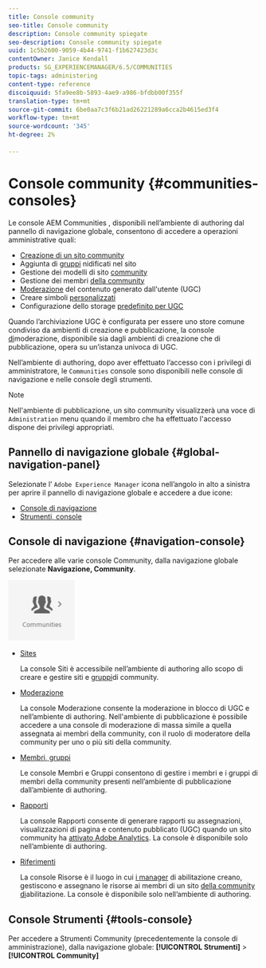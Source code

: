 ```yaml
---
title: Console community
seo-title: Console community
description: Console community spiegate
seo-description: Console community spiegate
uuid: 1c5b2600-9059-4b44-9741-f1b627423d3c
contentOwner: Janice Kendall
products: SG_EXPERIENCEMANAGER/6.5/COMMUNITIES
topic-tags: administering
content-type: reference
discoiquuid: 5fa9ee8b-5893-4ae9-a986-bfdbb00f355f
translation-type: tm+mt
source-git-commit: 6be0aa7c3f6b21ad26221289a6cca2b4615ed3f4
workflow-type: tm+mt
source-wordcount: '345'
ht-degree: 2%

---
```



# Console community {#communities-consoles}

Le console AEM Communities , disponibili nell’ambiente di authoring dal pannello di navigazione globale, consentono di accedere a operazioni amministrative quali:

* [Creazione di un sito community](sites-console.md)
* Aggiunta di [gruppi](groups.md) nidificati nel sito
* Gestione dei modelli di sito [community](sites.md)
* Gestione dei membri [della community](members.md)
* [Moderazione](moderate-ugc.md) del contenuto generato dall&#39;utente (UGC)
* Creare simboli [personalizzati](badges.md)
* Configurazione dello storage [predefinito per UGC](srp-config.md)

Quando l’archiviazione [](working-with-srp.md) UGC è configurata per essere uno store comune condiviso da ambienti di creazione e pubblicazione, la console [di](moderation.md)moderazione, disponibile sia dagli ambienti di creazione che di pubblicazione, opera su un’istanza univoca di UGC.

Nell’ambiente di authoring, dopo aver effettuato l’accesso con i privilegi di amministratore, le `Communities` console sono disponibili nelle console di navigazione e nelle console degli strumenti.

>[!NOTE]
>
>Nell&#39;ambiente di pubblicazione, un sito [](sites-console.md) community visualizzerà una voce di `Administration` menu quando il membro che ha effettuato l&#39;accesso dispone dei privilegi appropriati.


## Pannello di navigazione globale {#global-navigation-panel}

Selezionate l’ `Adobe Experience Manager` icona nell’angolo in alto a sinistra per aprire il pannello di navigazione globale e accedere a due icone:

* [Console di navigazione](#navigation-console)
* [Strumenti, console](tools.md)

## Console di navigazione {#navigation-console}

Per accedere alle varie console Community, dalla navigazione globale selezionate **Navigazione, Community**.

![community](assets/communities.png)

* [Sites](sites-console.md)

   La console Siti è accessibile nell’ambiente di authoring allo scopo di creare e gestire siti e [gruppi](groups.md)di community.

* [Moderazione](moderation.md)

   La console Moderazione consente la moderazione in blocco di UGC e nell’ambiente di authoring. Nell&#39;ambiente di pubblicazione è possibile accedere a una console di moderazione di massa simile a quella assegnata ai membri della community, con il ruolo di moderatore [](users.md#publishenvironmentusersandgroups) della community per uno o più siti della community.

* [Membri, gruppi](members.md)

   Le console Membri e Gruppi consentono di gestire i membri e i gruppi di membri della community presenti nell’ambiente di pubblicazione dall’ambiente di authoring.

* [Rapporti](reports.md)

   La console Rapporti consente di generare rapporti su assegnazioni, visualizzazioni di pagina e contenuto pubblicato (UGC) quando un sito community ha [attivato  Adobe Analytics](sites-console.md#analytics). La console è disponibile solo nell’ambiente di authoring.

* [Riferimenti](resources.md)

   La console Risorse è il luogo in cui [i manager](enablement.md#communitymanagers) di abilitazione creano, gestiscono e assegnano le risorse ai membri di un sito [della community di](overview.md#enablement-community)abilitazione. La console è disponibile solo nell’ambiente di authoring.

## Console Strumenti {#tools-console}

Per accedere a Strumenti [](tools.md) Community (precedentemente la console di amministrazione), dalla navigazione globale: **[!UICONTROL Strumenti]** > **[!UICONTROL Community]**
